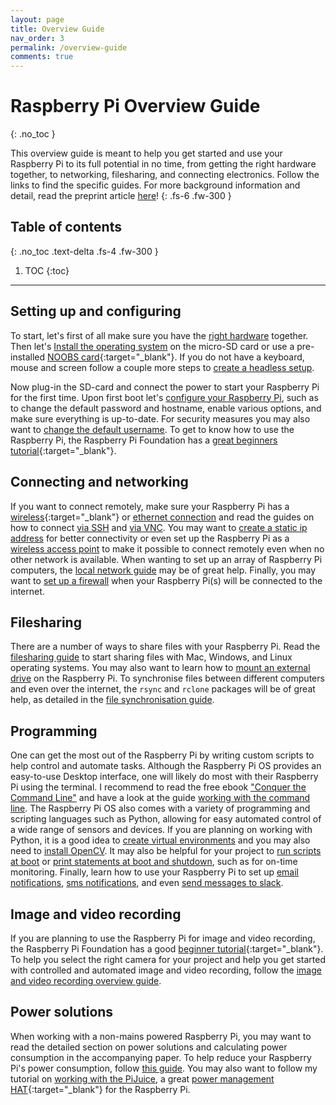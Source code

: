 ```yaml
---
layout: page
title: Overview Guide
nav_order: 3
permalink: /overview-guide
comments: true
---
```


# Raspberry Pi Overview Guide
{: .no_toc }

This overview guide is meant to help you get started and use your Raspberry Pi to its full potential in no time, from getting the right hardware together, to networking, filesharing, and connecting electronics. Follow the links to find the specific guides. For more background information and detail, read the preprint article [here](https://ecoevorxiv.org/qh9sz/)!
{: .fs-6 .fw-300 }

## Table of contents
{: .no_toc .text-delta .fs-4 .fw-300 }

1. TOC
{:toc}
---

## Setting up and configuring
To start, let's first of all make sure you have the [right hardware](getting-started/choosing-raspberry-pi-hardware.html) together. Then let's [Install the operating system](getting-started/install-operating-system) on the micro-SD card or use a pre-installed [NOOBS card](https://github.com/raspberrypi/noobs/blob/master/README.md){:target="_blank"}. If you do not have a keyboard, mouse and screen follow a couple more steps to [create a headless setup](/getting-started/raspberry-pi-headless-setup).

Now plug-in the SD-card and connect the power to start your Raspberry Pi for the first time. Upon first boot let's  [configure your Raspberry Pi](/getting-started/raspberry-pi-configuration), such as to change the default password and hostname, enable various options, and make sure everything is up-to-date. For security measures you may also want to [change the default username](/networking/raspberry-pi-security). To get to know how to use the Raspberry Pi, the Raspberry Pi Foundation has a [great beginners tutorial](https://projects.raspberrypi.org/en/projects/raspberry-pi-using){:target="_blank"}.

## Connecting and networking
If you want to connect remotely, make sure your Raspberry Pi has a [wireless](https://www.raspberrypi.org/documentation/configuration/wireless/README.md){:target="_blank"} or [ethernet connection](/networking/create-direct-ethernet-connection) and read the guides on how to connect [via SSH](/networking/connecting-via-ssh) and [via VNC](/networking/connecting-via-VNC). You may want to [create a static ip address](/networking/create-static-ip-address) for better connectivity or even set up the Raspberry Pi as a [wireless access point](/networking/create-wireless-access-point) to make it possible to connect remotely even when no other network is available. When wanting to set up an array of Raspberry Pi computers, the [local network guide](/networking/create-local-network) may be of great help. Finally, you may want to [set up a firewall](/networking/raspberry-pi-security) when your Raspberry Pi(s) will be connected to the internet.

## Filesharing
There are a number of ways to share files with your Raspberry Pi. Read the [filesharing guide](/filesharing/filesharing-raspberry-pi) to start sharing files with Mac, Windows, and Linux operating systems. You may also want to learn how to [mount an external drive](/filesharing/mounting-external-drive) on the Raspberry Pi. To synchronise files between different computers and even over the internet, the `rsync` and `rclone` packages will be of great help, as detailed in the [file synchronisation guide](/filesharing/file-synchronisation-rsync-rclone).

## Programming
One can get the most out of the Raspberry Pi by writing custom scripts to help control and automate tasks. Although the Raspberry Pi OS provides an easy-to-use Desktop interface, one will likely do most with their Raspberry Pi using the terminal. I recommend to read the free ebook ["Conquer the Command Line"](https://magpi.raspberrypi.org/books/command-line-second-edition/pdf) and have a look at the guide [working with the command line](/programming/working-with-the-command-line). The Raspberry Pi OS also comes with a variety of programming and scripting languages such as Python, allowing for easy automated control of a wide range of sensors and devices. If you are planning on working with Python, it is a good idea to [create virtual environments](/programming/create-python-virtual-environment) and you may also need to [install OpenCV](/programming/install-opencv). It may also be helpful for your project to [run scripts at boot](/programming/run-script-on-boot) or [print statements at boot and shutdown](/programming/print-at-boot-and-shutdown), such as for on-time monitoring. Finally, learn how to use your Raspberry Pi to set up [email notifications](/programming/send-email-notifications), [sms notifications](/programming/send-sms-messages), and even [send messages to slack](/programming/send-slack-notifications).

## Image and video recording
If you are planning to use the Raspberry Pi for image and video recording, the Raspberry Pi Foundation has a good [beginner tutorial](https://projects.raspberrypi.org/en/projects/getting-started-with-picamera){:target="_blank"}. To help you select the right camera for your project and help you get started with controlled and automated image and video recording, follow the [image and video recording overview guide](/electronics/image-and-video-recording).

## Power solutions
When working with a non-mains powered Raspberry Pi, you may want to read the detailed section on power solutions and calculating power consumption in the accompanying paper. To help reduce your Raspberry Pi's power consumption, follow [this guide](/electronics/power-consumption-tricks). You may also want to follow my tutorial on [working with the PiJuice](/other/boot-automation-pijuice), a great [power management HAT](https://uk.pi-supply.com/collections/pijuice){:target="_blank"} for the Raspberry Pi.
